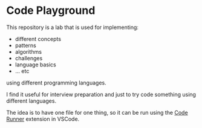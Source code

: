 # Code Playground

This repository is a lab that is used for implementing:

- different concepts
- patterns
- algorithms
- challenges
- language basics
- ... etc

using different programming languages.

I find it useful for interview preparation and just to try code something using different languages.

The idea is to have one file for one thing, so it can be run using the [Code Runner](https://marketplace.visualstudio.com/items?itemName=formulahendry.code-runner) extension in VSCode.
